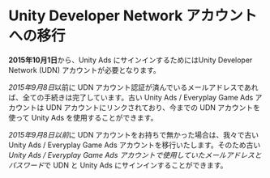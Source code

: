 # Unity Developer Network アカウントへの移行

**2015年10月1日**から、Unity Ads にサインインするためにはUnity Developer Network (UDN) アカウントが必要となります。

*2015年9月8日*以前に UDN アカウント認証が済んでいるメールアドレスであれば、全ての手続きは完了しています。古い Unity Ads /  Everyplay Game Ads アカウントは UDN アカウントにリンクされており、今までの UDN アカウントを使って Unity Ads を使用することができます。

*2015年9月8日以前*に UDN アカウントをお持ちで無かった場合は、我々で古い Unity Ads /  Everyplay Game Ads アカウントを移行いたします。そのため古い *Unity Ads /  Everyplay Game Ads アカウントで使用していたメールアドレスとパスワード*で UDN と Unity Ads にサインインすることができます。 